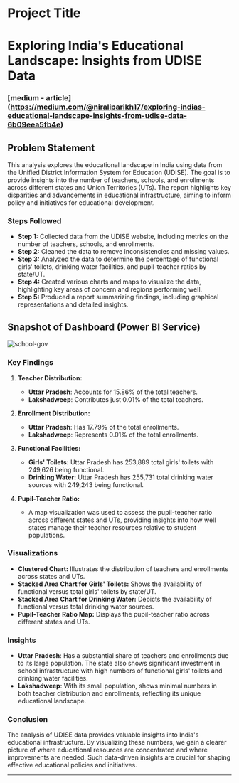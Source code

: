 
# Project Title


# Exploring India's Educational Landscape: Insights from UDISE Data

### [medium - article] (https://medium.com/@niraliparikh17/exploring-indias-educational-landscape-insights-from-udise-data-6b09eea5fb4e)

##  Problem Statement

This analysis explores the educational landscape in India using data from the Unified District Information System for Education (UDISE). The goal is to provide insights into the number of teachers, schools, and enrollments across different states and Union Territories (UTs). The report highlights key disparities and advancements in educational infrastructure, aiming to inform policy and initiatives for educational development.

### Steps Followed

- **Step 1:** Collected data from the UDISE website, including metrics on the number of teachers, schools, and enrollments.
- **Step 2:** Cleaned the data to remove inconsistencies and missing values.
- **Step 3:** Analyzed the data to determine the percentage of functional girls' toilets, drinking water facilities, and pupil-teacher ratios by state/UT.
- **Step 4:** Created various charts and maps to visualize the data, highlighting key areas of concern and regions performing well.
- **Step 5:** Produced a report summarizing findings, including graphical representations and detailed insights.

## Snapshot of Dashboard (Power BI Service)

![school-gov](https://github.com/user-attachments/assets/22885aec-b718-452c-8060-b6bb886a8053)

### Key Findings

1. **Teacher Distribution:**
   - **Uttar Pradesh**: Accounts for 15.86% of the total teachers.
   - **Lakshadweep**: Contributes just 0.01% of the total teachers.

2. **Enrollment Distribution:**
   - **Uttar Pradesh**: Has 17.79% of the total enrollments.
   - **Lakshadweep**: Represents 0.01% of the total enrollments.

3. **Functional Facilities:**
   - **Girls' Toilets:** Uttar Pradesh has 253,889 total girls' toilets with 249,626 being functional.
   - **Drinking Water:** Uttar Pradesh has 255,731 total drinking water sources with 249,243 being functional.

4. **Pupil-Teacher Ratio:**
   - A map visualization was used to assess the pupil-teacher ratio across different states and UTs, providing insights into how well states manage their teacher resources relative to student populations.


### Visualizations

- **Clustered Chart:** Illustrates the distribution of teachers and enrollments across states and UTs.
- **Stacked Area Chart for Girls' Toilets:** Shows the availability of functional versus total girls' toilets by state/UT.
- **Stacked Area Chart for Drinking Water:** Depicts the availability of functional versus total drinking water sources.
- **Pupil-Teacher Ratio Map:** Displays the pupil-teacher ratio across different states and UTs.


### Insights

- **Uttar Pradesh**: Has a substantial share of teachers and enrollments due to its large population. The state also shows significant investment in school infrastructure with high numbers of functional girls' toilets and drinking water facilities.
- **Lakshadweep**: With its small population, shows minimal numbers in both teacher distribution and enrollments, reflecting its unique educational landscape.

### Conclusion

The analysis of UDISE data provides valuable insights into India's educational infrastructure. By visualizing these numbers, we gain a clearer picture of where educational resources are concentrated and where improvements are needed. Such data-driven insights are crucial for shaping effective educational policies and initiatives.

---
